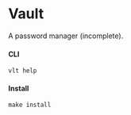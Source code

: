 # Vault

A password manager (incomplete).


#### CLI

```
vlt help
```

#### Install

```
make install
```

